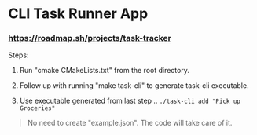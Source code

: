 # CLI Task Runner App

### https://roadmap.sh/projects/task-tracker

Steps:


1. Run "cmake CMakeLists.txt" from the root directory.

2. Follow up with running "make task-cli" to generate task-cli executable.

3. Use executable generated from last step ..  `./task-cli add "Pick up Groceries"`


> No need to create "example.json". The code will take care of it.